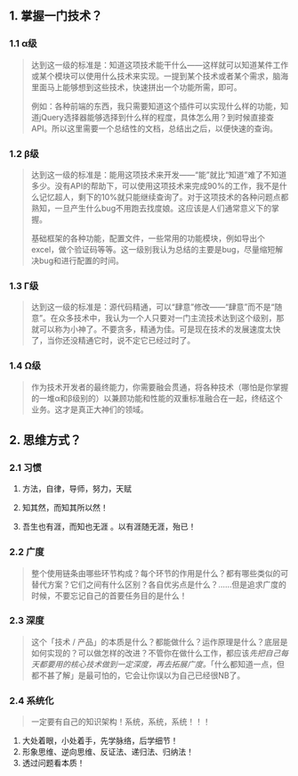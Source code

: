 ## 1. 掌握一门技术？

### 1.1 α级

> 达到这一级的标准是：知道这项技术能干什么——这样就可以知道某件工作或某个模块可以使用什么技术来实现。一提到某个技术或者某个需求，脑海里面马上能够想到这些技术，快速拼出一个功能所需，即可。
>
> 例如：各种前端的东西，我只需要知道这个插件可以实现什么样的功能，知道jQuery选择器能够选择到什么样的程度，具体怎么用？到时候直接查API。所以这里需要一个总结性的文档，总结出之后，以便快速的查询。

### 1.2 β级

> 达到这一级的标准是：能用这项技术来开发——“能”就比“知道”难了不知道多少。没有API的帮助下，可以使用这项技术来完成90%的工作，我不是什么记忆超人，剩下的10%就只能继续查询了。对于这项技术的各种问题点都熟知，一旦产生什么bug不用跑去找度娘。这应该是人们通常意义下的掌握。
>
> 基础框架的各种功能，配置文件，一些常用的功能模块，例如导出个excel，做个验证码等等。这一级别我认为总结的主要是bug，尽量缩短解决bug和进行配置的时间。

### 1.3 Γ级

> 达到这一级的标准是：源代码精通，可以“肆意”修改——“肆意”而不是“随意”。在众多技术中，我认为一个人只要对一门主流技术达到这个级别，那就可以称为小神了。不要贪多，精通为佳。可是现在技术的发展速度太快了，当你还没精通它时，说不定它已经过时了。

### 1.4 Ω级

> 作为技术开发者的最终能力，你需要融会贯通，将各种技术（哪怕是你掌握的一堆α和β级别的）以兼顾功能和性能的双重标准融合在一起，终结这个业务。这才是真正大神们的领域。

## 2. 思维方式？

### 2.1 习惯

1. 方法，自律，导师，努力，天赋

2. 知其然，而知其所以然！

3. 吾生也有涯，而知也无涯 。以有涯随无涯，殆已！

### 2.2 广度

> 整个使用链条由哪些环节构成？每个环节的作用是什么？都有哪些类似的可替代方案？它们之间有什么区别？各自优劣点是什么？……但是追求广度的时候，不要忘记自己的首要任务目的是什么！

### 2.3 深度

> 这个「技术 / 产品」的本质是什么？都能做什么？运作原理是什么？底层是如何实现的？可以做怎样的改进？不管你在做什么工作，都应该*先把自己每天都要用的核心技术做到一定深度，再去拓展广度。*「什么都知道一点，但都不甚了解」是最可怕的，它会让你误以为自己已经很NB了。

### 2.4 系统化

> 一定要有自己的知识架构！系统，系统，系统！！！

1. 大处着眼，小处着手，先学脉络，后学细节！
2. 形象思维、逆向思维、反证法、递归法、归纳法！
3. 透过问题看本质！